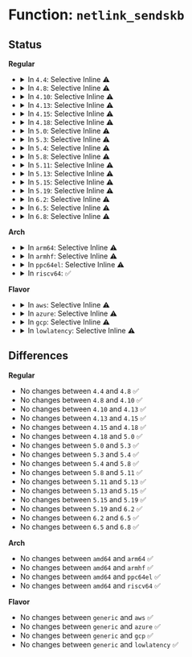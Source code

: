 # Function: <code>netlink_sendskb</code>

## Status
<b>Regular</b>
<ul>
<li>
<details>
<summary>In <code>4.4</code>: Selective Inline ⚠️</summary>

```c
int netlink_sendskb(struct sock *sk, struct sk_buff *skb);
```

**Collision:** Unique Global

**Inline:** Selective

**Transformation:** False

**Instances:**

```
In net/netlink/af_netlink.c (ffffffff8174e5e2)
Location: net/netlink/af_netlink.c:1782
Inline: True
Inline callers:
  - net/netlink/af_netlink.c:netlink_unicast
Direct callers:
  - ipc/mqueue.c:__do_notify
  - ipc/mqueue.c:remove_notification
```
**Symbols:**

```
ffffffff8174ef00-ffffffff8174ef3b: netlink_sendskb (STB_GLOBAL)
```
</details>
</li>
<li>
<details>
<summary>In <code>4.8</code>: Selective Inline ⚠️</summary>

```c
int netlink_sendskb(struct sock *sk, struct sk_buff *skb);
```

**Collision:** Unique Global

**Inline:** Selective

**Transformation:** False

**Instances:**

```
In net/netlink/af_netlink.c (ffffffff817ba7e7)
Location: net/netlink/af_netlink.c:1165
Inline: True
Inline callers:
  - net/netlink/af_netlink.c:netlink_unicast
Direct callers:
  - ipc/mqueue.c:remove_notification
  - ipc/mqueue.c:__do_notify
```
**Symbols:**

```
ffffffff817baed0-ffffffff817baf04: netlink_sendskb (STB_GLOBAL)
```
</details>
</li>
<li>
<details>
<summary>In <code>4.10</code>: Selective Inline ⚠️</summary>

```c
int netlink_sendskb(struct sock *sk, struct sk_buff *skb);
```

**Collision:** Unique Global

**Inline:** Selective

**Transformation:** False

**Instances:**

```
In net/netlink/af_netlink.c (ffffffff817ea187)
Location: net/netlink/af_netlink.c:1182
Inline: True
Inline callers:
  - net/netlink/af_netlink.c:netlink_unicast
Direct callers:
  - ipc/mqueue.c:remove_notification
  - ipc/mqueue.c:__do_notify
```
**Symbols:**

```
ffffffff817ea870-ffffffff817ea8a4: netlink_sendskb (STB_GLOBAL)
```
</details>
</li>
<li>
<details>
<summary>In <code>4.13</code>: Selective Inline ⚠️</summary>

```c
int netlink_sendskb(struct sock *sk, struct sk_buff *skb);
```

**Collision:** Unique Global

**Inline:** Selective

**Transformation:** False

**Instances:**

```
In net/netlink/af_netlink.c (ffffffff81809e59)
Location: net/netlink/af_netlink.c:1216
Inline: True
Inline callers:
  - net/netlink/af_netlink.c:netlink_unicast
Direct callers:
  - ipc/mqueue.c:remove_notification
  - ipc/mqueue.c:__do_notify
```
**Symbols:**

```
ffffffff8180a7e0-ffffffff8180a814: netlink_sendskb (STB_GLOBAL)
```
</details>
</li>
<li>
<details>
<summary>In <code>4.15</code>: Selective Inline ⚠️</summary>

```c
int netlink_sendskb(struct sock *sk, struct sk_buff *skb);
```

**Collision:** Unique Global

**Inline:** Selective

**Transformation:** False

**Instances:**

```
In net/netlink/af_netlink.c (ffffffff81888dc9)
Location: net/netlink/af_netlink.c:1229
Inline: True
Inline callers:
  - net/netlink/af_netlink.c:netlink_unicast
Direct callers:
  - ipc/mqueue.c:remove_notification
  - ipc/mqueue.c:__do_notify
```
**Symbols:**

```
ffffffff81889710-ffffffff8188974a: netlink_sendskb (STB_GLOBAL)
```
</details>
</li>
<li>
<details>
<summary>In <code>4.18</code>: Selective Inline ⚠️</summary>

```c
int netlink_sendskb(struct sock *sk, struct sk_buff *skb);
```

**Collision:** Unique Global

**Inline:** Selective

**Transformation:** False

**Instances:**

```
In net/netlink/af_netlink.c (ffffffff818dc877)
Location: net/netlink/af_netlink.c:1268
Inline: True
Inline callers:
  - net/netlink/af_netlink.c:netlink_unicast
Direct callers:
  - ipc/mqueue.c:remove_notification
  - ipc/mqueue.c:__do_notify
```
**Symbols:**

```
ffffffff818dd1a0-ffffffff818dd1e1: netlink_sendskb (STB_GLOBAL)
```
</details>
</li>
<li>
<details>
<summary>In <code>5.0</code>: Selective Inline ⚠️</summary>

```c
int netlink_sendskb(struct sock *sk, struct sk_buff *skb);
```

**Collision:** Unique Global

**Inline:** Selective

**Transformation:** False

**Instances:**

```
In net/netlink/af_netlink.c (ffffffff81909251)
Location: net/netlink/af_netlink.c:1261
Inline: True
Inline callers:
  - net/netlink/af_netlink.c:netlink_unicast
Direct callers:
  - ipc/mqueue.c:remove_notification
  - ipc/mqueue.c:__do_notify
```
**Symbols:**

```
ffffffff81909b60-ffffffff81909ba1: netlink_sendskb (STB_GLOBAL)
```
</details>
</li>
<li>
<details>
<summary>In <code>5.3</code>: Selective Inline ⚠️</summary>

```c
int netlink_sendskb(struct sock *sk, struct sk_buff *skb);
```

**Collision:** Unique Global

**Inline:** Selective

**Transformation:** False

**Instances:**

```
In net/netlink/af_netlink.c (ffffffff8196a58b)
Location: net/netlink/af_netlink.c:1253
Inline: True
Inline callers:
  - net/netlink/af_netlink.c:netlink_unicast
Direct callers:
  - ipc/mqueue.c:remove_notification
  - ipc/mqueue.c:__do_notify
```
**Symbols:**

```
ffffffff8196ae70-ffffffff8196aeae: netlink_sendskb (STB_GLOBAL)
```
</details>
</li>
<li>
<details>
<summary>In <code>5.4</code>: Selective Inline ⚠️</summary>

```c
int netlink_sendskb(struct sock *sk, struct sk_buff *skb);
```

**Collision:** Unique Global

**Inline:** Selective

**Transformation:** False

**Instances:**

```
In net/netlink/af_netlink.c (ffffffff819a0ffb)
Location: net/netlink/af_netlink.c:1254
Inline: True
Inline callers:
  - net/netlink/af_netlink.c:netlink_unicast
Direct callers:
  - ipc/mqueue.c:remove_notification
  - ipc/mqueue.c:__do_notify
```
**Symbols:**

```
ffffffff819a1910-ffffffff819a194e: netlink_sendskb (STB_GLOBAL)
```
</details>
</li>
<li>
<details>
<summary>In <code>5.8</code>: Selective Inline ⚠️</summary>

```c
int netlink_sendskb(struct sock *sk, struct sk_buff *skb);
```

**Collision:** Unique Global

**Inline:** Selective

**Transformation:** False

**Instances:**

```
In net/netlink/af_netlink.c (ffffffff81a7a8db)
Location: net/netlink/af_netlink.c:1254
Inline: True
Inline callers:
  - net/netlink/af_netlink.c:netlink_unicast
Direct callers:
  - ipc/mqueue.c:remove_notification
  - ipc/mqueue.c:__do_notify
```
**Symbols:**

```
ffffffff81a7b320-ffffffff81a7b3b5: netlink_sendskb (STB_GLOBAL)
```
</details>
</li>
<li>
<details>
<summary>In <code>5.11</code>: Selective Inline ⚠️</summary>

```c
int netlink_sendskb(struct sock *sk, struct sk_buff *skb);
```

**Collision:** Unique Global

**Inline:** Selective

**Transformation:** False

**Instances:**

```
In net/netlink/af_netlink.c (ffffffff81a83754)
Location: net/netlink/af_netlink.c:1255
Inline: True
Inline callers:
  - net/netlink/af_netlink.c:netlink_unicast
Direct callers:
  - ipc/mqueue.c:remove_notification
  - ipc/mqueue.c:__do_notify
```
**Symbols:**

```
ffffffff81a841a0-ffffffff81a84235: netlink_sendskb (STB_GLOBAL)
```
</details>
</li>
<li>
<details>
<summary>In <code>5.13</code>: Selective Inline ⚠️</summary>

```c
int netlink_sendskb(struct sock *sk, struct sk_buff *skb);
```

**Collision:** Unique Global

**Inline:** Selective

**Transformation:** False

**Instances:**

```
In net/netlink/af_netlink.c (ffffffff81a6c848)
Location: net/netlink/af_netlink.c:1265
Inline: True
Inline callers:
  - net/netlink/af_netlink.c:netlink_unicast
Direct callers:
  - ipc/mqueue.c:remove_notification
  - ipc/mqueue.c:__do_notify
```
**Symbols:**

```
ffffffff81a6d2c0-ffffffff81a6d325: netlink_sendskb (STB_GLOBAL)
```
</details>
</li>
<li>
<details>
<summary>In <code>5.15</code>: Selective Inline ⚠️</summary>

```c
int netlink_sendskb(struct sock *sk, struct sk_buff *skb);
```

**Collision:** Unique Global

**Inline:** Selective

**Transformation:** False

**Instances:**

```
In net/netlink/af_netlink.c (ffffffff81b25e98)
Location: net/netlink/af_netlink.c:1270
Inline: True
Inline callers:
  - net/netlink/af_netlink.c:netlink_unicast
Direct callers:
  - ipc/mqueue.c:remove_notification
  - ipc/mqueue.c:__do_notify
```
**Symbols:**

```
ffffffff81b26940-ffffffff81b269a5: netlink_sendskb (STB_GLOBAL)
```
</details>
</li>
<li>
<details>
<summary>In <code>5.19</code>: Selective Inline ⚠️</summary>

```c
int netlink_sendskb(struct sock *sk, struct sk_buff *skb);
```

**Collision:** Unique Global

**Inline:** Selective

**Transformation:** False

**Instances:**

```
In net/netlink/af_netlink.c (ffffffff81caea67)
Location: net/netlink/af_netlink.c:1270
Inline: True
Inline callers:
  - net/netlink/af_netlink.c:netlink_unicast
Direct callers:
  - ipc/mqueue.c:remove_notification
  - ipc/mqueue.c:__do_notify
```
**Symbols:**

```
ffffffff81caf620-ffffffff81caf69c: netlink_sendskb (STB_GLOBAL)
```
</details>
</li>
<li>
<details>
<summary>In <code>6.2</code>: Selective Inline ⚠️</summary>

```c
int netlink_sendskb(struct sock *sk, struct sk_buff *skb);
```

**Collision:** Unique Global

**Inline:** Selective

**Transformation:** False

**Instances:**

```
In net/netlink/af_netlink.c (ffffffff81e6c0a7)
Location: net/netlink/af_netlink.c:1290
Inline: True
Inline callers:
  - net/netlink/af_netlink.c:netlink_unicast
Direct callers:
  - ipc/mqueue.c:remove_notification
  - ipc/mqueue.c:__do_notify
```
**Symbols:**

```
ffffffff81e6cc40-ffffffff81e6ccbc: netlink_sendskb (STB_GLOBAL)
```
</details>
</li>
<li>
<details>
<summary>In <code>6.5</code>: Selective Inline ⚠️</summary>

```c
int netlink_sendskb(struct sock *sk, struct sk_buff *skb);
```

**Collision:** Unique Global

**Inline:** Selective

**Transformation:** False

**Instances:**

```
In net/netlink/af_netlink.c (ffffffff81ec8107)
Location: net/netlink/af_netlink.c:1290
Inline: True
Inline callers:
  - net/netlink/af_netlink.c:netlink_unicast
Direct callers:
  - ipc/mqueue.c:remove_notification
  - ipc/mqueue.c:__do_notify
```
**Symbols:**

```
ffffffff81ec8cb0-ffffffff81ec8d2c: netlink_sendskb (STB_GLOBAL)
```
</details>
</li>
<li>
<details>
<summary>In <code>6.8</code>: Selective Inline ⚠️</summary>

```c
int netlink_sendskb(struct sock *sk, struct sk_buff *skb);
```

**Collision:** Unique Global

**Inline:** Selective

**Transformation:** False

**Instances:**

```
In net/netlink/af_netlink.c (ffffffff81f8b51d)
Location: net/netlink/af_netlink.c:1292
Inline: True
Inline callers:
  - net/netlink/af_netlink.c:netlink_unicast
Direct callers:
  - ipc/mqueue.c:remove_notification
  - ipc/mqueue.c:__do_notify
```
**Symbols:**

```
ffffffff81f8bf40-ffffffff81f8bfbc: netlink_sendskb (STB_GLOBAL)
```
</details>
</li>
</ul>
<b>Arch</b>
<ul>
<li>
<details>
<summary>In <code>arm64</code>: Selective Inline ⚠️</summary>

```c
int netlink_sendskb(struct sock *sk, struct sk_buff *skb);
```

**Collision:** Unique Global

**Inline:** Selective

**Transformation:** False

**Instances:**

```
In net/netlink/af_netlink.c (ffff800010c4f6f0)
Location: net/netlink/af_netlink.c:1254
Inline: True
Inline callers:
  - net/netlink/af_netlink.c:netlink_unicast
Direct callers:
  - ipc/mqueue.c:remove_notification
  - ipc/mqueue.c:__do_notify
```
**Symbols:**

```
ffff800010c4ff70-ffff800010c4ffd4: netlink_sendskb (STB_GLOBAL)
```
</details>
</li>
<li>
<details>
<summary>In <code>armhf</code>: Selective Inline ⚠️</summary>

```c
int netlink_sendskb(struct sock *sk, struct sk_buff *skb);
```

**Collision:** Unique Global

**Inline:** Selective

**Transformation:** False

**Instances:**

```
In net/netlink/af_netlink.c (c0d5f860)
Location: net/netlink/af_netlink.c:1254
Inline: True
Inline callers:
  - net/netlink/af_netlink.c:netlink_unicast
Direct callers:
  - ipc/mqueue.c:do_mq_timedsend
  - ipc/mqueue.c:remove_notification
```
**Symbols:**

```
c0d6017c-c0d601c4: netlink_sendskb (STB_GLOBAL)
```
</details>
</li>
<li>
<details>
<summary>In <code>ppc64el</code>: Selective Inline ⚠️</summary>

```c
int netlink_sendskb(struct sock *sk, struct sk_buff *skb);
```

**Collision:** Unique Global

**Inline:** Selective

**Transformation:** False

**Instances:**

```
In net/netlink/af_netlink.c (c000000000d4dff8)
Location: net/netlink/af_netlink.c:1254
Inline: True
Inline callers:
  - net/netlink/af_netlink.c:netlink_unicast
Direct callers:
  - ipc/mqueue.c:remove_notification
  - ipc/mqueue.c:__do_notify
```
**Symbols:**

```
c000000000d4ec00-c000000000d4eca8: netlink_sendskb (STB_GLOBAL)
```
</details>
</li>
<li>
<details>
<summary>In <code>riscv64</code>: ✅</summary>

```c
int netlink_sendskb(struct sock *sk, struct sk_buff *skb);
```

**Collision:** Unique Global

**Inline:** No

**Transformation:** False

**Instances:**

```
In net/netlink/af_netlink.c (ffffffe0007bb124)
Location: net/netlink/af_netlink.c:1254
Inline: False
Direct callers:
  - ipc/mqueue.c:remove_notification
  - ipc/mqueue.c:__do_notify
  - net/netlink/af_netlink.c:netlink_unicast
```
**Symbols:**

```
ffffffe0007bb124-ffffffe0007bb184: netlink_sendskb (STB_GLOBAL)
```
</details>
</li>
</ul>
<b>Flavor</b>
<ul>
<li>
<details>
<summary>In <code>aws</code>: Selective Inline ⚠️</summary>

```c
int netlink_sendskb(struct sock *sk, struct sk_buff *skb);
```

**Collision:** Unique Global

**Inline:** Selective

**Transformation:** False

**Instances:**

```
In net/netlink/af_netlink.c (ffffffff81940e6b)
Location: net/netlink/af_netlink.c:1254
Inline: True
Inline callers:
  - net/netlink/af_netlink.c:netlink_unicast
Direct callers:
  - ipc/mqueue.c:remove_notification
  - ipc/mqueue.c:__do_notify
```
**Symbols:**

```
ffffffff81941780-ffffffff819417be: netlink_sendskb (STB_GLOBAL)
```
</details>
</li>
<li>
<details>
<summary>In <code>azure</code>: Selective Inline ⚠️</summary>

```c
int netlink_sendskb(struct sock *sk, struct sk_buff *skb);
```

**Collision:** Unique Global

**Inline:** Selective

**Transformation:** False

**Instances:**

```
In net/netlink/af_netlink.c (ffffffff818fa95b)
Location: net/netlink/af_netlink.c:1254
Inline: True
Inline callers:
  - net/netlink/af_netlink.c:netlink_unicast
Direct callers:
  - ipc/mqueue.c:remove_notification
  - ipc/mqueue.c:__do_notify
```
**Symbols:**

```
ffffffff818fb270-ffffffff818fb2ae: netlink_sendskb (STB_GLOBAL)
```
</details>
</li>
<li>
<details>
<summary>In <code>gcp</code>: Selective Inline ⚠️</summary>

```c
int netlink_sendskb(struct sock *sk, struct sk_buff *skb);
```

**Collision:** Unique Global

**Inline:** Selective

**Transformation:** False

**Instances:**

```
In net/netlink/af_netlink.c (ffffffff81991ffb)
Location: net/netlink/af_netlink.c:1254
Inline: True
Inline callers:
  - net/netlink/af_netlink.c:netlink_unicast
Direct callers:
  - ipc/mqueue.c:remove_notification
  - ipc/mqueue.c:__do_notify
```
**Symbols:**

```
ffffffff81992910-ffffffff8199294e: netlink_sendskb (STB_GLOBAL)
```
</details>
</li>
<li>
<details>
<summary>In <code>lowlatency</code>: Selective Inline ⚠️</summary>

```c
int netlink_sendskb(struct sock *sk, struct sk_buff *skb);
```

**Collision:** Unique Global

**Inline:** Selective

**Transformation:** False

**Instances:**

```
In net/netlink/af_netlink.c (ffffffff819b4aeb)
Location: net/netlink/af_netlink.c:1254
Inline: True
Inline callers:
  - net/netlink/af_netlink.c:netlink_unicast
Direct callers:
  - ipc/mqueue.c:remove_notification
  - ipc/mqueue.c:__do_notify
```
**Symbols:**

```
ffffffff819b5400-ffffffff819b543e: netlink_sendskb (STB_GLOBAL)
```
</details>
</li>
</ul>

## Differences
<b>Regular</b>
<ul>
<li>
No changes between <code>4.4</code> and <code>4.8</code> ✅
</li>
<li>
No changes between <code>4.8</code> and <code>4.10</code> ✅
</li>
<li>
No changes between <code>4.10</code> and <code>4.13</code> ✅
</li>
<li>
No changes between <code>4.13</code> and <code>4.15</code> ✅
</li>
<li>
No changes between <code>4.15</code> and <code>4.18</code> ✅
</li>
<li>
No changes between <code>4.18</code> and <code>5.0</code> ✅
</li>
<li>
No changes between <code>5.0</code> and <code>5.3</code> ✅
</li>
<li>
No changes between <code>5.3</code> and <code>5.4</code> ✅
</li>
<li>
No changes between <code>5.4</code> and <code>5.8</code> ✅
</li>
<li>
No changes between <code>5.8</code> and <code>5.11</code> ✅
</li>
<li>
No changes between <code>5.11</code> and <code>5.13</code> ✅
</li>
<li>
No changes between <code>5.13</code> and <code>5.15</code> ✅
</li>
<li>
No changes between <code>5.15</code> and <code>5.19</code> ✅
</li>
<li>
No changes between <code>5.19</code> and <code>6.2</code> ✅
</li>
<li>
No changes between <code>6.2</code> and <code>6.5</code> ✅
</li>
<li>
No changes between <code>6.5</code> and <code>6.8</code> ✅
</li>
</ul>
<b>Arch</b>
<ul>
<li>
No changes between <code>amd64</code> and <code>arm64</code> ✅
</li>
<li>
No changes between <code>amd64</code> and <code>armhf</code> ✅
</li>
<li>
No changes between <code>amd64</code> and <code>ppc64el</code> ✅
</li>
<li>
No changes between <code>amd64</code> and <code>riscv64</code> ✅
</li>
</ul>
<b>Flavor</b>
<ul>
<li>
No changes between <code>generic</code> and <code>aws</code> ✅
</li>
<li>
No changes between <code>generic</code> and <code>azure</code> ✅
</li>
<li>
No changes between <code>generic</code> and <code>gcp</code> ✅
</li>
<li>
No changes between <code>generic</code> and <code>lowlatency</code> ✅
</li>
</ul>

